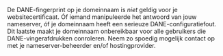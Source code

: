De DANE-fingerprint op je domeinnaam is *niet* geldig voor je websitecertificaat. Óf iemand manipuleerde het antwoord van jouw nameserver, óf je domeinnaam heeft een serieuze DANE-configuratiefout. Dit laatste maakt je domeinnaam onbereikbaar voor alle gebruikers die DANE-vingerafdrukken conroleren. Neem zo spoedig mogelijk contact op met je nameserver-beheerder en/of hostingprovider.
